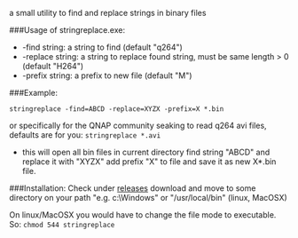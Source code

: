 a small utility to find and replace strings in binary files

###Usage of stringreplace.exe:
* -find string: a string to find (default "q264")
* -replace string: a string to replace found string, must be same length > 0 (default "H264")
* -prefix string: a prefix to new file (default "M")


###Example:

`stringreplace -find=ABCD -replace=XYZX -prefix=X *.bin`

or specifically for the QNAP community seaking to read q264 avi files, defaults are for you:
`stringreplace *.avi`

* this will open all bin files in current directory find string "ABCD" and replace it with "XYZX" add prefix "X" to file and save it as new X*.bin file.


###Installation:
Check under [releases](https://github.com/biosckon/stringreplace/releases)
download and move to some directory on your path "e.g. c:\Windows\" or "/usr/local/bin" (linux, MacOSX)

On linux/MacOSX you would have to change the file mode to executable.
So:
`chmod 544 stringreplace`